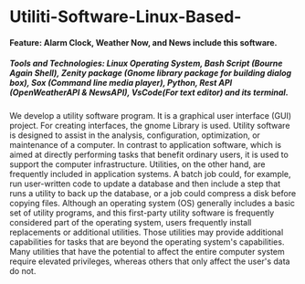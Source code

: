 # Utiliti-Software-Linux-Based-
#### Feature: Alarm Clock, Weather Now, and News include this software.
##### Tools and Technologies: Linux Operating System, Bash Script (Bourne Again Shell), Zenity package (Gnome library package for building dialog box), Sox (Command line media player), Python, Rest API (OpenWeatherAPI & NewsAPI), VsCode(For text editor) and its terminal.

We develop a utility software program. It is a graphical user interface (GUI) project. For creating interfaces, the gnome Library is used. Utility software is designed to assist in the analysis, configuration, optimization, or maintenance of a computer. In contrast to application software, which is aimed at directly performing tasks that benefit ordinary users, it is used to support the computer infrastructure. Utilities, on the other hand, are frequently included in application systems. A batch job could, for example, run user-written code to update a database and then include a step that runs a utility to back up the database, or a job could compress a disk before copying files. Although an operating system (OS) generally includes a basic set of utility programs, and this first-party utility software is frequently considered part of the operating system, users frequently install replacements or additional utilities. Those utilities may provide additional capabilities for tasks that are beyond the operating system's capabilities. Many utilities that have the potential to affect the entire computer system require elevated privileges, whereas others that only affect the user's data do not.

